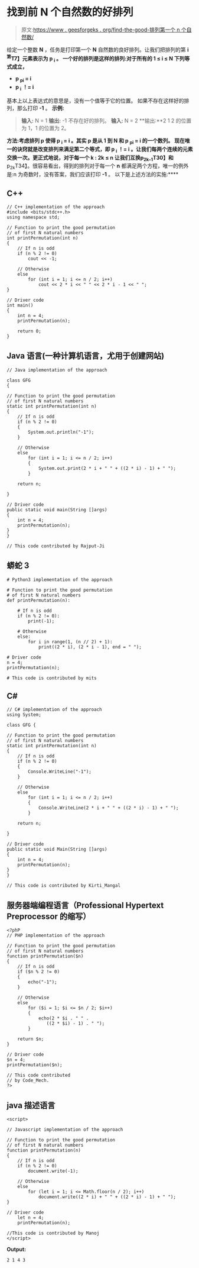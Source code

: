 # 找到前 N 个自然数的好排列

> 原文:[https://www . geesforgeks . org/find-the-good-排列第一个 n 个自然数/](https://www.geeksforgeeks.org/find-the-good-permutation-of-first-n-natural-numbers/)

给定一个整数 **N** ，任务是打印第一个 **N** 自然数的良好排列。让我们把排列的第 **i <sup>第</sup>T7】元素表示为 **p <sub>i</sub>** 。
一个好的排列是这样的排列:对于所有的 **1 ≤ i ≤ N** 下列等式成立，** 

*   **p <sub>pi</sub> = i**
*   **p <sub>i</sub> ！= i**

基本上以上表达式的意思是，没有一个值等于它的位置。
如果不存在这样好的排列，那么打印 **-1** 。
**示例:**

> **输入:** N = 1
> **输出:** -1
> 不存在好的排列。
> **输入:** N = 2
> **输出:**2 1
> 2 的位置为 1，1 的位置为 2。

**方法:**考虑排列 **p** 使得 **p <sub>i</sub> = i** 。其实 **p** 是从 **1** 到 **N** 和 **p <sub>pi</sub> = i** 的一个数列。
现在唯一的诀窍就是改变排列来满足第二个等式，即 **p <sub>i</sub> ！= i** 。让我们每两个连续的元素交换一次。更正式地说，对于每一个 **k** : **2k ≤ n** 让我们互换**p<sub>2k–1</sub>T30】和**p<sub>2k</sub>T34】。很容易看出，得到的排列对于每一个 **n** 都满足两个方程，唯一的例外是:n 为奇数时，没有答案，我们应该打印 **-1** 。
以下是上述方法的实施:**** 

## C++

```
// C++ implementation of the approach
#include <bits/stdc++.h>
using namespace std;

// Function to print the good permutation
// of first N natural numbers
int printPermutation(int n)
{
    // If n is odd
    if (n % 2 != 0)
        cout << -1;

    // Otherwise
    else
        for (int i = 1; i <= n / 2; i++)
            cout << 2 * i << " " << 2 * i - 1 << " ";
}

// Driver code
int main()
{
    int n = 4;
    printPermutation(n);

    return 0;
}
```

## Java 语言(一种计算机语言，尤用于创建网站)

```
// Java implementation of the approach

class GFG
{

// Function to print the good permutation
// of first N natural numbers
static int printPermutation(int n)
{
    // If n is odd
    if (n % 2 != 0)
    {
        System.out.println("-1");
    }

    // Otherwise
    else
        for (int i = 1; i <= n / 2; i++)
        {
            System.out.print(2 * i + " " + ((2 * i) - 1) + " ");
        }

    return n;

}

// Driver code
public static void main(String []args)
{
    int n = 4;
    printPermutation(n);
}
}

// This code contributed by Rajput-Ji
```

## 蟒蛇 3

```
# Python3 implementation of the approach

# Function to print the good permutation
# of first N natural numbers
def printPermutation(n):

    # If n is odd
    if (n % 2 != 0):
        print(-1);

    # Otherwise
    else:
        for i in range(1, (n // 2) + 1):
            print((2 * i), (2 * i - 1), end = " ");

# Driver code
n = 4;
printPermutation(n);

# This code is contributed by mits
```

## C#

```
// C# implementation of the approach
using System;

class GFG {

// Function to print the good permutation
// of first N natural numbers
static int printPermutation(int n)
{
    // If n is odd
    if (n % 2 != 0)
    {
        Console.WriteLine("-1");
    }

    // Otherwise
    else
        for (int i = 1; i <= n / 2; i++)
        {
            Console.WriteLine(2 * i + " " + ((2 * i) - 1) + " ");
        }

    return n;

}

// Driver code
public static void Main(String []args)
{
    int n = 4;
    printPermutation(n);
}
}

// This code is contributed by Kirti_Mangal
```

## 服务器端编程语言（Professional Hypertext Preprocessor 的缩写）

```
<?phP
// PHP implementation of the approach

// Function to print the good permutation
// of first N natural numbers
function printPermutation($n)
{
    // If n is odd
    if ($n % 2 != 0)
    {
        echo("-1");
    }

    // Otherwise
    else
        for ($i = 1; $i <= $n / 2; $i++)
        {
            echo(2 * $i . " " .
               ((2 * $i) - 1) . " ");
        }

    return $n;
}

// Driver code
$n = 4;
printPermutation($n);

// This code contributed
// by Code_Mech.
?>
```

## java 描述语言

```
<script>

// Javascript implementation of the approach

// Function to print the good permutation
// of first N natural numbers
function printPermutation(n)
{
    // If n is odd
    if (n % 2 != 0)
        document.write(-1);

    // Otherwise
    else
        for (let i = 1; i <= Math.floor(n / 2); i++)
            document.write((2 * i) + " " + ((2 * i) - 1) + " ");
}

// Driver code
    let n = 4;
    printPermutation(n);

//This code is contributed by Manoj
</script>
```

**Output:** 

```
2 1 4 3
```